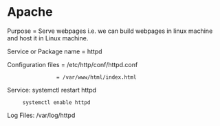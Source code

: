 # Apache
Purpose = Serve webpages i.e. we can build webpages in linux machine and host it in Linux machine.

Service or Package name = httpd

Configuration files = /etc/http/conf/httpd.conf

                    = /var/www/html/index.html

Service: systemctl restart httpd

         systemctl enable httpd

Log Files: /var/log/httpd
